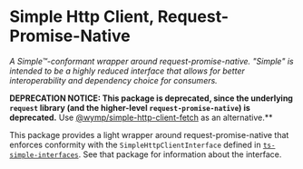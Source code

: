 Simple Http Client, Request-Promise-Native
==================================================================================================================

_A Simple™-conformant wrapper around request-promise-native. "Simple" is intended to be a highly reduced interface that
allows for better interoperability and dependency choice for consumers._

**DEPRECATION NOTICE: This package is deprecated, since the underlying `request` library (and the higher-level
`request-promise-native`) is deprecated.** Use [@wymp/simple-http-client-fetch](https://npmjs.com/package/@wymp/simple-http-client-fetch)
as an alternative.**

This package provides a light wrapper around request-promise-native that enforces conformity with the
`SimpleHttpClientInterface` defined in [`ts-simple-interfaces`](https://npmjs.com/packages/@wymp/ts-simple-interfaces).
See that package for information about the interface.

